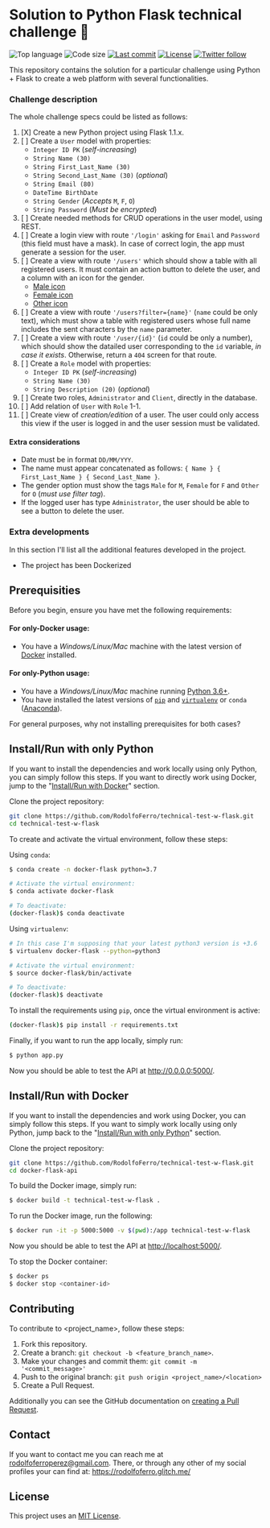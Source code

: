 # Solution to Python Flask technical challenge 🚀

<!-- Shields -->
![Top language](https://img.shields.io/github/languages/top/RodolfoFerro/technical-test-w-flask?style=for-the-badge)
![Code size](https://img.shields.io/github/languages/code-size/RodolfoFerro/technical-test-w-flask?style=for-the-badge)
[![Last commit](https://img.shields.io/github/last-commit/RodolfoFerro/technical-test-w-flask?style=for-the-badge)](https://github.com/RodolfoFerro/technical-test-w-flask/commits/master)
[![License](https://img.shields.io/github/license/RodolfoFerro/technical-test-w-flask?style=for-the-badge)](https://github.com/RodolfoFerro/technical-test-w-flask/blob/master/LICENSE)
[![Twitter follow](https://img.shields.io/twitter/follow/FerroRodolfo?style=for-the-badge)](https://twitter.com/FerroRodolfo/)

<!-- Project description -->
This repository contains the solution for a particular challenge using Python + Flask to create a web platform with several functionalities.

### Challenge description

The whole challenge specs could be listed as follows:

1. [X] Create a new Python project using Flask 1.1.x.
2. [ ] Create a `User` model with properties:
   - `Integer ID PK` (_self-increasing_)
   - `String Name (30)`
   - `String First_Last_Name (30)`
   - `String Second_Last_Name (30)` (_optional_)
   - `String Email (80)`
   - `DateTime BirthDate`
   - `String Gender` (_Accepts_ `M`, `F`, `O`)
   - `String Password` (_Must be encrypted_)
3. [ ] Create needed methods for CRUD operations in the user model, using REST.
4. [ ] Create a login view with route `'/login'` asking for `Email` and `Password` (this field must have a mask). In case of correct login, the app must generate a session for the user.
5. [ ] Create a view with route `'/users'` which should show a table with all registered users. It must contain an action button to delete the user, and a column with an icon for the gender.
   - [Male icon](https://cdn3.iconfinder.com/data/icons/fatcow/32x32_0560/male.png)
   - [Female icon](https://cdn3.iconfinder.com/data/icons/fatcow/32/female.png)
   - [Other icon](https://cdn3.iconfinder.com/data/icons/i-am-who-i-am/100/3-256.png)
6. [ ] Create a view with route `'/users?filter={name}'` (`name` could be only text), which must show a table with registered users whose full name includes the sent characters by the `name` parameter.
7. [ ] Create a view with route `'/user/{id}'` (`id` could be only a number), which should show the datailed user corresponding to the `id` variable, _in case it exists_. Otherwise, return a `404` screen for that route.
8. [ ] Create a `Role` model with properties:
   - `Integer ID PK` (_self-increasing_)
   - `String Name (30)`
   - `String Description (20)` (_optional_)
9. [ ] Create two roles, `Administrator` and `Client`, directly in the database.
10. [ ] Add relation of `User` with `Role` 1-1.
11. [ ] Create view of _creation/edition_ of a user. The user could only access this view if the user is logged in and the user session must be validated.

#### Extra considerations

- Date must be in format `DD/MM/YYY`.
- The name must appear concatenated as follows: `{ Name } { First_Last_Name } { Second_Last_Name }`.
- The gender option must show the tags `Male`
 for `M`, `Female` for `F` and `Other` for `O` (_must use filter tag_).
- If the logged user has type `Administrator`, the user should be able to see a button to delete the user.


### Extra developments

In this section I'll list all the additional features developed in the project.

- The project has been Dockerized


## Prerequisities

Before you begin, ensure you have met the following requirements:

#### For only-Docker usage:
* You have a _Windows/Linux/Mac_ machine with the latest version of [Docker](https://www.docker.com/) installed.

#### For only-Python usage:
* You have a _Windows/Linux/Mac_ machine running [Python 3.6+](https://www.python.org/).
* You have installed the latest versions of [`pip`](https://pip.pypa.io/en/stable/installing/) and [`virtualenv`](https://virtualenv.pypa.io/en/stable/installation/) or `conda` ([Anaconda](https://www.anaconda.com/distribution/)).

For general purposes, why not installing prerequisites for both cases?


## Install/Run with only Python

If you want to install the dependencies and work locally using only Python, you can simply follow this steps. If you want to directly work using Docker, jump to the "[Install/Run with Docker](https://github.com/RodolfoFerro/docker-flask-api#installrun-with-docker)" section.

Clone the project repository:
```bash
git clone https://github.com/RodolfoFerro/technical-test-w-flask.git
cd technical-test-w-flask
```

To create and activate the virtual environment, follow these steps:

Using `conda`:
```bash
$ conda create -n docker-flask python=3.7

# Activate the virtual environment:
$ conda activate docker-flask

# To deactivate:
(docker-flask)$ conda deactivate
```

Using `virtualenv`:
```bash
# In this case I'm supposing that your latest python3 version is +3.6
$ virtualenv docker-flask --python=python3

# Activate the virtual environment:
$ source docker-flask/bin/activate

# To deactivate:
(docker-flask)$ deactivate
```

To install the requirements using `pip`, once the virtual environment is active:
```bash
(docker-flask)$ pip install -r requirements.txt
```

Finally, if you want to run the app locally, simply run:
```bash
$ python app.py
```

Now you should be able to test the API at <http://0.0.0.0:5000/>.

## Install/Run with Docker

If you want to install the dependencies and work using Docker, you can simply follow this steps. If you want to simply work locally using only Python, jump back to the "[Install/Run with only Python](https://github.com/RodolfoFerro/docker-flask-api#installrun-with-only-python)" section.

Clone the project repository:
```bash
git clone https://github.com/RodolfoFerro/technical-test-w-flask.git
cd docker-flask-api
```

To build the Docker image, simply run:

```bash
$ docker build -t technical-test-w-flask .
```

To run the Docker image, run the following:
```bash
$ docker run -it -p 5000:5000 -v $(pwd):/app technical-test-w-flask
```

Now you should be able to test the API at <http://localhost:5000/>.

To stop the Docker container:
```bash
$ docker ps
$ docker stop <container-id>
```

## Contributing

To contribute to <project_name>, follow these steps:

1. Fork this repository.
2. Create a branch: `git checkout -b <feature_branch_name>`.
3. Make your changes and commit them: `git commit -m '<commit_message>'`
4. Push to the original branch: `git push origin <project_name>/<location>`
5. Create a Pull Request.

Additionally you can see the GitHub documentation on [creating a Pull Request](https://help.github.com/en/github/collaborating-with-issues-and-pull-requests/creating-a-pull-request).


<!-- ## Contributors

Thanks to the following people who have contributed to this project:

* @RodolfoFerro 📖💻 -->


## Contact

If you want to contact me you can reach me at <rodolfoferroperez@gmail.com>. There, or through any other of my social profiles your can find at: <https://rodolfoferro.glitch.me/>


## License

This project uses an [MIT License](https://github.com/RodolfoFerro/docker-flask-api/blob/master/LICENSE).
